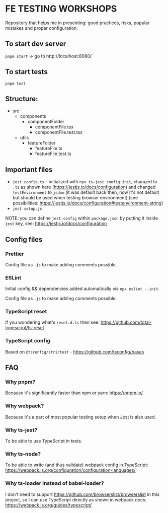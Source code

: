 # FE TESTING WORKSHOPS

Repository that helps me in presenting: good practices, risks, popular mistakes and proper configuration.

## To start dev server

`pnpm start` -> go to http://localhost:8080/

## To start tests

`pnpm test`

## Structure:

- src
  - components
    - componentFolder
      - componentFile.tsx
      - componentFile.test.tsx
  - utils
    - featureFolder
      - featureFile.ts
      - featureFile.test.ts

## Important files

- `jest.config.ts` - initialized with `npx ts-jest config:init`, changed to `.ts` as shown here (https://jestjs.io/docs/configuration) and changed `testEnvironment` to `jsdom` (it was default back then, now it's not default but should be used when testing browser environment)
  (see possibilities: https://jestjs.io/docs/configuration#testenvironment-string)
- `jest.setup.js`

NOTE: you can define `jest.config` within `package.json` by putting it inside `jest` key, see:
https://jestjs.io/docs/configuration

## Config files

### Prettier

Config file as `.js` to make adding comments possible.

### ESLint

Initial config && dependencies added automatically via `npx eslint --init`.

Config file as `.js` to make adding comments possible.

### TypeScript reset

If you wondering what's `reset.d.ts` then see: https://github.com/total-typescript/ts-reset

### TypeScript config

Based on `@tsconfig/strictest` - https://github.com/tsconfig/bases

## FAQ

### Why pnpm?

Because it's significantly faster than npm or yarn: https://pnpm.io/

### Why webpack?

Because it's a part of most popular testing setup when Jest is also used.

### Why ts-jest?

To be able to use TypeScript in tests.

### Why ts-node?

To be able to write (and thus validate) webpack config in TypeScript: https://webpack.js.org/configuration/configuration-languages/

### Why ts-loader instead of babel-loader?

I don't need to support https://github.com/browserslist/browserslist in this project, so I can use TypeScript directly as shown in webpack docs: https://webpack.js.org/guides/typescript/
